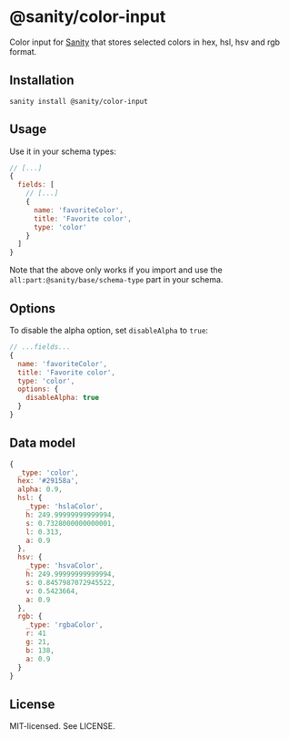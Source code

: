 # @sanity/color-input

Color input for [Sanity](https://sanity.io/) that stores selected colors in hex, hsl, hsv and rgb format.

## Installation

```
sanity install @sanity/color-input
```

## Usage

Use it in your schema types:

```js
// [...]
{
  fields: [
    // [...]
    {
      name: 'favoriteColor',
      title: 'Favorite color',
      type: 'color'
    }
  ]
}
```

Note that the above only works if you import and use the `all:part:@sanity/base/schema-type` part in your schema.

## Options

To disable the alpha option, set `disableAlpha` to `true`:

```js
// ...fields...
{
  name: 'favoriteColor',
  title: 'Favorite color',
  type: 'color',
  options: {
    disableAlpha: true
  }
}
```

## Data model

```js
{
  _type: 'color',
  hex: '#29158a',
  alpha: 0.9,
  hsl: {
    _type: 'hslaColor',
    h: 249.99999999999994,
    s: 0.7328000000000001,
    l: 0.313,
    a: 0.9
  },
  hsv: {
    _type: 'hsvaColor',
    h: 249.99999999999994,
    s: 0.8457987072945522,
    v: 0.5423664,
    a: 0.9
  },
  rgb: {
    _type: 'rgbaColor',
    r: 41
    g: 21,
    b: 138,
    a: 0.9
  }
}
```

## License

MIT-licensed. See LICENSE.

